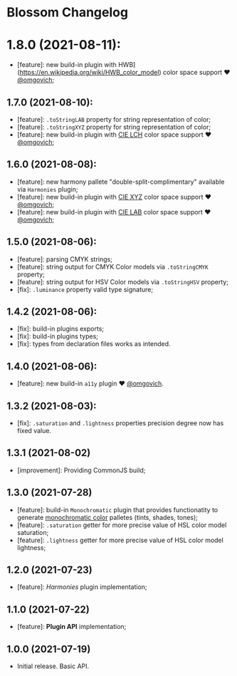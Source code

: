 # Blossom Changelog

# 1.8.0 (2021-08-11):

- [feature]: new build-in plugin with HWB](https://en.wikipedia.org/wiki/HWB_color_model) color space support ❤️ [@omgovich](https://github.com/omgovich);

## 1.7.0 (2021-08-10):

- [feature]: `.toStringLAB` property for string representation of color;
- [feature]: `.toStringXYZ` property for string representation of color;
- [feature]: new build-in plugin with [CIE LCH](https://lea.verou.me/2020/04/lch-colors-in-css-what-why-and-how/) color space support ❤️ [@omgovich](https://github.com/omgovich);

## 1.6.0 (2021-08-08):

- [feature]: new harmony pallete "double-split-complimentary" available via `Harmonies` plugin;
- [feature]: new build-in plugin with [CIE XYZ](https://www.sttmedia.com/colormodel-xyz) color space support ❤️ [@omgovich](https://github.com/omgovich);
- [feature]: new build-in plugin with [CIE LAB](https://en.wikipedia.org/wiki/Lab_color_space) color space support ❤️ [@omgovich](https://github.com/omgovich);

## 1.5.0 (2021-08-06):

- [feature]: parsing CMYK strings;
- [feature]: string output for CMYK Color models via `.toStringCMYK` property;
- [feature]: string output for HSV Color models via `.toStringHSV` property;
- [fix]: `.luminance` property valid type signature;

## 1.4.2 (2021-08-06):

- [fix]: build-in plugins exports;
- [fix]: build-in plugins types;
- [fix]: types from declaration files works as intended.

## 1.4.0 (2021-08-06):

- [feature]: new build-in `a11y` plugin ❤️ [@omgovich](https://github.com/omgovich).

## 1.3.2 (2021-08-03):

- [fix]: `.saturation` and `.lightness` properties precision degree now has fixed value.

## 1.3.1 (2021-08-02)

- [improvement]: Providing CommonJS build;

## 1.3.0 (2021-07-28)

- [feature]: build-in `Monochromatic` plugin that provides functionatity to generate [monochromatic color](https://en.wikipedia.org/wiki/Monochromatic_color) palletes (tints, shades, tones);
- [feature]: `.saturation` getter for more precise value of HSL color model saturation;
- [feature]: `.lightness` getter for more precise value of HSL color model lightness;

## 1.2.0 (2021-07-23)

- [feature]: *Harmonies* plugin implementation;

## 1.1.0 (2021-07-22)

- [feature]: **Plugin API** implementation;

## 1.0.0 (2021-07-19)

- Initial release. Basic API.